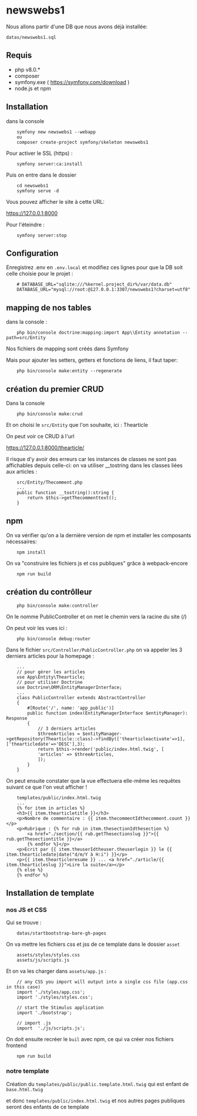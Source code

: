 # newswebs1

Nous allons partir d'une DB que nous avons déjà installée:

`datas/newswebs1.sql`

## Requis

- php v8.0.*
- composer
- symfony.exe ( https://symfony.com/download )
- node.js et npm

## Installation

dans la console

        symfony new newswebs1 --webapp
        ou
        composer create-project symfony/skeleton newswebs1

Pour activer le SSL (https) :

        symfony server:ca:install

Puis on entre dans le dossier

        cd newswebs1
        symfony serve -d

Vous pouvez afficher le site à cette URL:

https://127.0.0.1:8000

Pour l'éteindre :

        symfony server:stop

## Configuration

Enregistrez .env en `.env.local` et modifiez ces lignes pour que la DB soit celle choisie pour le projet :

        # DATABASE_URL="sqlite:///%kernel.project_dir%/var/data.db"
        DATABASE_URL="mysql://root:@127.0.0.1:3307/newswebs1?charset=utf8"

## mapping de nos tables

dans la console :

        php bin/console doctrine:mapping:import App\\Entity annotation --path=src/Entity

Nos fichiers de mapping sont créés dans Symfony

Mais pour ajouter les setters, getters et fonctions de liens, il faut taper:

        php bin/console make:entity --regenerate

## création du premier CRUD

Dans la console

        php bin/console make:crud

Et on choisi le `src/Entity` que l'on souhaite, ici : Thearticle

On peut voir ce CRUD à l'url

https://127.0.0.1:8000/thearticle/

Il risque d'y avoir des erreurs car les instances de classes ne sont pas affichables depuis celle-ci: on va utiliser __tostring dans les classes liées aux articles :

        src/Entity/Thecomment.php
        ...
        public function __tostring():string {
            return $this->getThecommenttext();
        }

## npm

On va vérifier qu'on a la dernière version de npm et installer les composants nécessaires:

        npm install

On va "construire les fichiers js et css publiques" grâce à webpack-encore

        npm run build

## création du contrôlleur

        php bin/console make:controller

On le nomme PublicController et on met le chemin vers la racine du site (/)

On peut voir les vues ici :

        php bin/console debug:router


Dans le fichier `src/Controller/PublicController.php`
on va appeler les 3 derniers articles pour la homepage :

        ...
        // pour gérer les articles
        use App\Entity\Thearticle;
        // pour utiliser Doctrine
        use Doctrine\ORM\EntityManagerInterface;
        ...
        class PublicController extends AbstractController
        {
            #[Route('/', name: 'app_public')]
            public function index(EntityManagerInterface $entityManager): Response
            {
                // 3 derniers articles
                $threeArticles = $entityManager->getRepository(Thearticle::class)->findBy(['thearticleactivate'=>1],['thearticledate'=>'DESC'],3);
                return $this->render('public/index.html.twig', [
                'articles' => $threeArticles,
                ]);
            }
        }

On peut ensuite constater que la vue effectuera elle-même les requêtes suivant ce que l'on veut afficher !

        templates/public/index.html.twig
        ...
        {% for item in articles %}
        <h3>{{ item.thearticletitle }}</h3>
        <p>Nombre de commentaire : {{ item.thecommentIdthecomment.count }}   </p>
        <p>Rubrique : {% for rub in item.thesectionIdthesection %}
            <a href="./section/{{ rub.getThesectionslug }}">{{ rub.getThesectiontitle }}</a>
            {% endfor %}</p>
        <p>Ecrit par {{ item.theuserIdtheuser.theuserlogin }} le {{ item.thearticledate|date("d/m/Y à H:i") }}</p>
        <p>{{ item.thearticleresume }} ... <a href="./article/{{ item.thearticleslug }}">Lire la suite</a></p>
        {% else %}
        {% endfor %}

## Installation de template

### nos JS et CSS

Qui se trouve :

        datas/startbootstrap-bare-gh-pages

On va mettre les fichiers css et jss de ce template dans le dossier `asset`

        assets/styles/styles.css
        assets/js/scripts.js

Et on va les charger dans `assets/app.js` :

        // any CSS you import will output into a single css file (app.css in this case)
        import './styles/app.css';
        import './styles/styles.css';

        // start the Stimulus application
        import './bootstrap';

        // import .js
        import  './js/scripts.js';

On doit ensuite recréer le `buil` avec npm, ce qui va créer nos fichiers frontend

        npm run build

### notre template

Création du `templates/public/public.template.html.twig` qui est enfant de `base.html.twig`

et donc `templates/public/index.html.twig` et nos autres pages publiques seront des enfants de ce template

